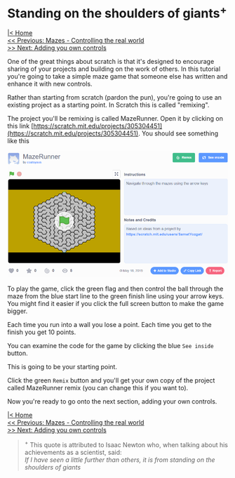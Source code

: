 # Standing on the shoulders of giants<sup>+</sup>

[|< Home](../README.md)  
[<< Previous: Mazes - Controlling the real world](./maze0.md)  
[>> Next: Adding you own controls](./maze2.md)

One of the great things about scratch is that it's designed to encourage sharing of your projects and building on the work of others. In this tutorial you're going to take a simple maze game that someone else has written and enhance it with new controls.

Rather than starting from scratch (pardon the pun), you're going to use an existing project as a starting point. In Scratch this is called "remixing".

The project you'll be remixing is called MazeRunner. Open it by clicking on this link [https://scratch.mit.edu/projects/305304451](https://scratch.mit.edu/projects/305304451). You should see something like this

![MazeRunner Project Page](./images/mazerunner.png)

To play the game, click the green flag and then control the ball through the maze from the blue start line to the green finish line using your arrow keys. You might find it easier if you click the full screen button to make the game bigger.

Each time you run into a wall you lose a point. Each time you get to the finish you get 10 points.

You can examine the code for the game by clicking the blue `See inside` button.

This is going to be your starting point.

Click the green `Remix` button and you'll get your own copy of the project called MazeRunner remix (you can change this if you want to).

Now you're ready to go onto the next section, adding your own controls.

[|< Home](../README.md)  
[<< Previous: Mazes - Controlling the real world](./maze0.md)  
[>> Next: Adding you own controls](./maze2.md)

> <sup>+</sup> This quote is attributed to Isaac Newton who, when talking about his achievements as a scientist, said:  
> *If I have seen a little further than others, it is from standing on the shoulders of giants*
